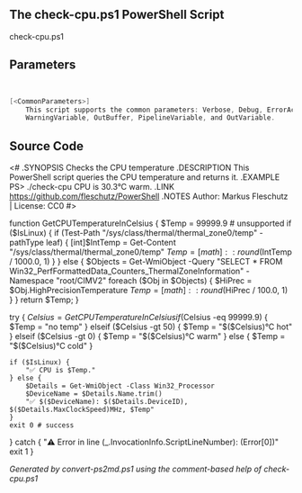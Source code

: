 ## The check-cpu.ps1 PowerShell Script

check-cpu.ps1 


## Parameters
```powershell


[<CommonParameters>]
    This script supports the common parameters: Verbose, Debug, ErrorAction, ErrorVariable, WarningAction, 
    WarningVariable, OutBuffer, PipelineVariable, and OutVariable.
```

## Source Code
<#
.SYNOPSIS
	Checks the CPU temperature
.DESCRIPTION
	This PowerShell script queries the CPU temperature and returns it.
.EXAMPLE
	PS> ./check-cpu
	CPU is 30.3°C warm.
.LINK
	https://github.com/fleschutz/PowerShell
.NOTES
	Author: Markus Fleschutz | License: CC0
#>

function GetCPUTemperatureInCelsius {
	$Temp = 99999.9 # unsupported
	if ($IsLinux) {
		if (Test-Path "/sys/class/thermal/thermal_zone0/temp" -pathType leaf) {
			[int]$IntTemp = Get-Content "/sys/class/thermal/thermal_zone0/temp"
			$Temp = [math]::round($IntTemp / 1000.0, 1)
		}
	} else {
		$Objects = Get-WmiObject -Query "SELECT * FROM Win32_PerfFormattedData_Counters_ThermalZoneInformation" -Namespace "root/CIMV2"
		foreach ($Obj in $Objects) {
			$HiPrec = $Obj.HighPrecisionTemperature
			$Temp = [math]::round($HiPrec / 100.0, 1)
		}
	}
	return $Temp;
}

try {
	$Celsius = GetCPUTemperatureInCelsius
	if ($Celsius -eq 99999.9) {
		$Temp = "no temp"
	} elseif ($Celsius -gt 50) {
		$Temp = "$($Celsius)°C hot"
	} elseif ($Celsius -gt 0) {
		$Temp = "$($Celsius)°C warm"
	} else {
		$Temp = "$($Celsius)°C cold"
	} 

	if ($IsLinux) {
		"✅ CPU is $Temp."
	} else {
		$Details = Get-WmiObject -Class Win32_Processor
		$DeviceName = $Details.Name.trim()
		"✅ $($DeviceName): $($Details.DeviceID), $($Details.MaxClockSpeed)MHz, $Temp"
	}
	exit 0 # success
} catch {
	"⚠️ Error in line $($_.InvocationInfo.ScriptLineNumber): $($Error[0])"
	exit 1
}

*Generated by convert-ps2md.ps1 using the comment-based help of check-cpu.ps1*
